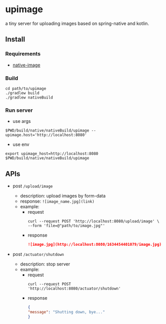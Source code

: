 # upimage

a tiny server for uploading images based on spring-native and kotlin.

## Install

### Requirements

* [native-image](https://docs.spring.io/spring-native/docs/current/reference/htmlsingle/#getting-started-native-image-system-requirements)

### Build

```shell
cd path/to/upimage
./gradlew build
./gradlew nativeBuild
```

### Run server

* use args

```shell
$PWD/build/native/nativeBuild/upimage --upimage.host='http://localhost:8080'
```

* use env

```shell
export upimage_host=http://localhost:8080
$PWD/build/native/nativeBuild/upimage
```

## APIs

* post `/upload/image`
    * description: upload images by form-data
    * response: `![image_name.jpg](link)`
    * example:
        * request
          ```shell
          curl --request POST 'http://localhost:8080/upload/image' \
          --form 'file=@"path/to/image.jpg"'
          ```
        * response
          ```markdown
          ![image.jpg](http://localhost:8080/1634454401079/image.jpg)
          ```

* post `/actuator/shutdown`
    * description: stop server
    * example:
        * request
          ```shell
          curl --request POST 'http://localhost:8080/actuator/shutdown'
          ```
        * response
          ```json
          {
          "message": "Shutting down, bye..."
          }
          ```